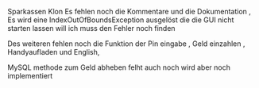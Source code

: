 Sparkassen Klon Es fehlen noch die Kommentare und die Dokumentation , Es wird eine IndexOutOfBoundsException ausgelöst die die GUI nicht starten lassen will ich muss den Fehler noch finden

Des weiteren fehlen noch die Funktion der Pin eingabe , Geld einzahlen , Handyaufladen und English,

MySQL methode zum Geld abheben felht auch noch wird aber noch implementiert

